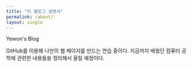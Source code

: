 ```yaml
---
title: "이 블로그 설명서"
permalink: /about/
layout: single
---
```


Yewon's Blog

GitHub를 이용해 나만의 웹 페이지를 만드는 연습 중이다.
지금까지 배웠던 컴퓨터 공학에 관련한 내용들을 정리해서 올릴 예정이다.
